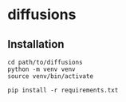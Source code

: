 # diffusions

## Installation
```
cd path/to/diffusions
python -m venv venv
source venv/bin/activate

pip install -r requirements.txt
```
